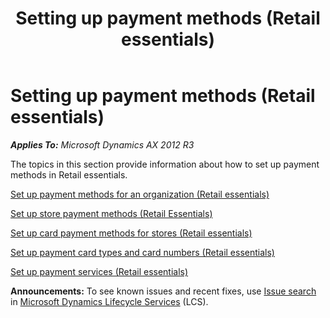 ﻿---
title: Setting up payment methods (Retail essentials)
TOCTitle: Setting up payment methods (Retail essentials)
ms:assetid: b4010989-518d-4764-b053-684f0c7b670c
ms:mtpsurl: https://technet.microsoft.com/en-us/library/Dn736934(v=AX.60)
ms:contentKeyID: 62200410
ms.date: 08/15/2014
mtps_version: v=AX.60
---

# Setting up payment methods (Retail essentials) 


_**Applies To:** Microsoft Dynamics AX 2012 R3_

The topics in this section provide information about how to set up payment methods in Retail essentials.

[Set up payment methods for an organization (Retail essentials)](set-up-payment-methods-for-an-organization-retail-essentials.md)

[Set up store payment methods (Retail Essentials)](set-up-store-payment-methods-retail-essentials.md)

[Set up card payment methods for stores (Retail essentials)](set-up-card-payment-methods-for-stores-retail-essentials.md)

[Set up payment card types and card numbers (Retail essentials)](set-up-payment-card-types-and-card-numbers-retail-essentials.md)

[Set up payment services (Retail essentials)](set-up-payment-services-retail-essentials.md)

  
**Announcements:** To see known issues and recent fixes, use [Issue search](http://go.microsoft.com/fwlink/?linkid=389258) in [Microsoft Dynamics Lifecycle Services](http://go.microsoft.com/fwlink/?linkid=306505) (LCS).

